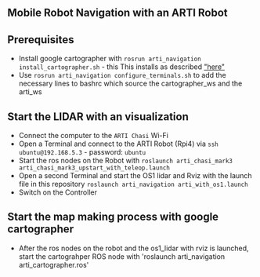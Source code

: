 ## Mobile Robot Navigation with an ARTI Robot

## Prerequisites
- Install google cartographer with `rosrun arti_navigation install_cartographer.sh` - this 
  This installs as described ["here"](https://google-cartographer-ros.readthedocs.io/en/latest/)
- Use `rosrun arti_navigation configure_terminals.sh` to add the necessary lines to bashrc which source the cartographer_ws and the arti_ws

## Start the LIDAR with an visualization
- Connect the computer to the `ARTI Chasi` Wi-Fi
- Open a Terminal and connect to the ARTI Robot (Rpi4) via `ssh ubuntu@192.168.5.3` - password: `ubuntu`
- Start the ros nodes on the Robot with `roslaunch arti_chasi_mark3 arti_chasi_mark3_upstart_with_teleop.launch`
- Open a second Terminal and start the OS1 lidar and Rviz with the launch file in this repository `roslaunch arti_navigation arti_with_os1.launch`
- Switch on the Controller 

## Start the map making process with google cartographer
- After the ros nodes on the robot and the os1_lidar with rviz is launched, start the cartograhper ROS node
  with 'roslaunch arti_navigation arti_cartographer.ros'

